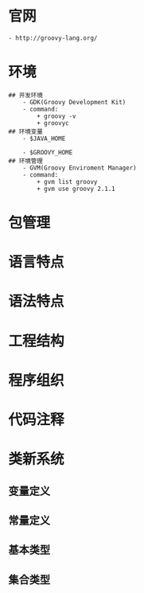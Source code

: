 # 官网
	- http://groovy-lang.org/

# 环境
	## 开发环境
		- GDK(Groovy Development Kit)
		- command:
			+ groovy -v
			+ groovyc
	## 环境变量
		- $JAVA_HOME

		- $GROOVY_HOME
	## 环境管理
		- GVM(Groovy Enviroment Manager)
		- command:
			+ gvm list groovy
			+ gvm use groovy 2.1.1
# 包管理


# 语言特点


# 语法特点


# 工程结构



# 程序组织


# 代码注释


# 类新系统
## 变量定义

## 常量定义

## 基本类型

## 集合类型


